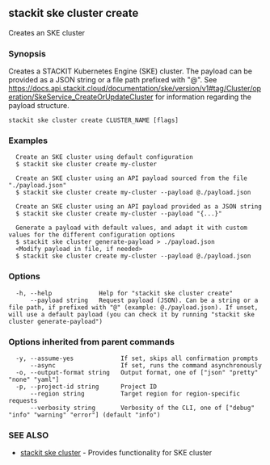 ## stackit ske cluster create

Creates an SKE cluster

### Synopsis

Creates a STACKIT Kubernetes Engine (SKE) cluster.
The payload can be provided as a JSON string or a file path prefixed with "@".
See https://docs.api.stackit.cloud/documentation/ske/version/v1#tag/Cluster/operation/SkeService_CreateOrUpdateCluster for information regarding the payload structure.

```
stackit ske cluster create CLUSTER_NAME [flags]
```

### Examples

```
  Create an SKE cluster using default configuration
  $ stackit ske cluster create my-cluster

  Create an SKE cluster using an API payload sourced from the file "./payload.json"
  $ stackit ske cluster create my-cluster --payload @./payload.json

  Create an SKE cluster using an API payload provided as a JSON string
  $ stackit ske cluster create my-cluster --payload "{...}"

  Generate a payload with default values, and adapt it with custom values for the different configuration options
  $ stackit ske cluster generate-payload > ./payload.json
  <Modify payload in file, if needed>
  $ stackit ske cluster create my-cluster --payload @./payload.json
```

### Options

```
  -h, --help             Help for "stackit ske cluster create"
      --payload string   Request payload (JSON). Can be a string or a file path, if prefixed with "@" (example: @./payload.json). If unset, will use a default payload (you can check it by running "stackit ske cluster generate-payload")
```

### Options inherited from parent commands

```
  -y, --assume-yes             If set, skips all confirmation prompts
      --async                  If set, runs the command asynchronously
  -o, --output-format string   Output format, one of ["json" "pretty" "none" "yaml"]
  -p, --project-id string      Project ID
      --region string          Target region for region-specific requests
      --verbosity string       Verbosity of the CLI, one of ["debug" "info" "warning" "error"] (default "info")
```

### SEE ALSO

* [stackit ske cluster](./stackit_ske_cluster.md)	 - Provides functionality for SKE cluster

